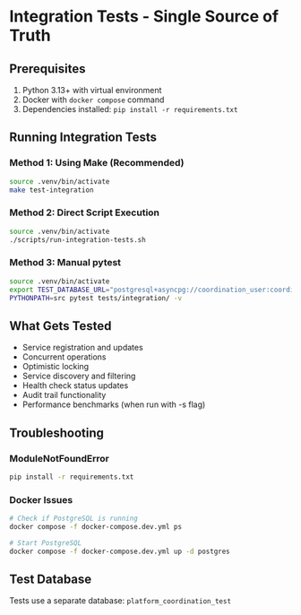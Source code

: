 # Integration Tests - Single Source of Truth

## Prerequisites

1. Python 3.13+ with virtual environment
2. Docker with `docker compose` command
3. Dependencies installed: `pip install -r requirements.txt`

## Running Integration Tests

### Method 1: Using Make (Recommended)
```bash
source .venv/bin/activate
make test-integration
```

### Method 2: Direct Script Execution
```bash
source .venv/bin/activate
./scripts/run-integration-tests.sh
```

### Method 3: Manual pytest
```bash
source .venv/bin/activate
export TEST_DATABASE_URL="postgresql+asyncpg://coordination_user:coordination_dev_password@localhost:5432/platform_coordination_test"
PYTHONPATH=src pytest tests/integration/ -v
```

## What Gets Tested

- Service registration and updates
- Concurrent operations
- Optimistic locking
- Service discovery and filtering
- Health check status updates
- Audit trail functionality
- Performance benchmarks (when run with -s flag)

## Troubleshooting

### ModuleNotFoundError
```bash
pip install -r requirements.txt
```

### Docker Issues
```bash
# Check if PostgreSQL is running
docker compose -f docker-compose.dev.yml ps

# Start PostgreSQL
docker compose -f docker-compose.dev.yml up -d postgres
```

## Test Database

Tests use a separate database: `platform_coordination_test`